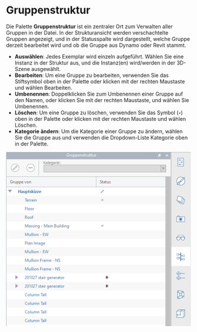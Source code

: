 # Gruppenstruktur

Die Palette **Gruppenstruktur** ist ein zentraler Ort zum Verwalten aller Gruppen in der Datei. In der Strukturansicht werden verschachtelte Gruppen angezeigt, und in der Statusspalte wird dargestellt, welche Gruppe derzeit bearbeitet wird und ob die Gruppe aus Dynamo oder Revit stammt.

* **Auswählen**: Jedes Exemplar wird einzeln aufgeführt. Wählen Sie eine Instanz in der Struktur aus, und die Instanz\(en\) wird/werden in der 3D-Szene ausgewählt.
* **Bearbeiten**: Um eine Gruppe zu bearbeiten, verwenden Sie das Stiftsymbol oben in der Palette oder klicken mit der rechten Maustaste und wählen Bearbeiten.
* **Umbenennen**: Doppelklicken Sie zum Umbenennen einer Gruppe auf den Namen, oder klicken Sie mit der rechten Maustaste, und wählen Sie Umbenennen.
* **Löschen**: Um eine Gruppe zu löschen, verwenden Sie das Symbol \(**-**\) oben in der Palette oder klicken mit der rechten Maustaste und wählen Löschen.
* **Kategorie ändern**: Um die Kategorie einer Gruppe zu ändern, wählen Sie die Gruppe aus und verwenden die Dropdown-Liste Kategorie oben in der Palette.

![](../.gitbook/assets/groups.png)

